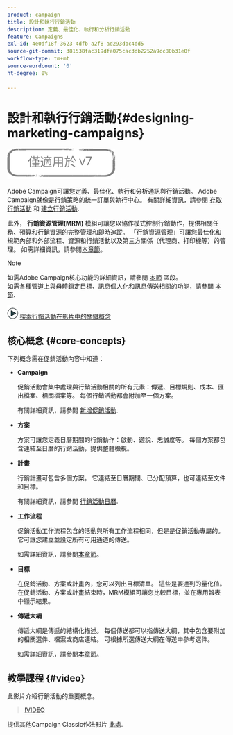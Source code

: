 ```yaml
---
product: campaign
title: 設計和執行行銷活動
description: 定義、最佳化、執行和分析行銷活動
feature: Campaigns
exl-id: 4e0df18f-3623-4dfb-a2f8-ad293dbc4dd5
source-git-commit: 381538fac319dfa075cac3db2252a9cc80b31e0f
workflow-type: tm+mt
source-wordcount: '0'
ht-degree: 0%

---
```


# 設計和執行行銷活動{#designing-marketing-campaigns}

![](../../assets/v7-only.svg)

Adobe Campaign可讓您定義、最佳化、執行和分析通訊與行銷活動。 Adobe Campaign就像是行銷策略的統一訂單與執行中心。 有關詳細資訊，請參閱 [存取行銷活動](../../distributed/using/accessing-campaigns.md) 和 [建立行銷活動](../../campaign/using/setting-up-marketing-campaigns.md).

此外， **行銷資源管理(MRM)** 模組可讓您以協作模式控制行銷動作，提供相關任務、預算和行銷資源的完整管理和即時追蹤。 「行銷資源管理」可讓您最佳化和規範內部和外部流程、資源和行銷活動以及第三方關係（代理商、打印機等）的管理。 如需詳細資訊，請參閱[本章節](../../mrm/using/about-marketing-resource-management.md)。

>[!NOTE]
>
>如需Adobe Campaign核心功能的詳細資訊，請參閱 [本節](../../platform/using/about-adobe-campaign-classic.md) 區段。\
>如需各種管道上與母體鎖定目標、訊息個人化和訊息傳送相關的功能，請參閱 [本節](../../delivery/using/steps-about-delivery-creation-steps.md).

![](assets/do-not-localize/how-to-video.png) [探索行銷活動在影片中的關鍵概念](#video)

## 核心概念 {#core-concepts}

下列概念需在促銷活動內容中知道：

* **Campaign**

   促銷活動會集中處理與行銷活動相關的所有元素：傳遞、目標規則、成本、匯出檔案、相關檔案等。 每個行銷活動都會附加至一個方案。

   有關詳細資訊，請參閱 [新增促銷活動](../../campaign/using/setting-up-marketing-campaigns.md#adding-a-campaign).

* **方案**

   方案可讓您定義日曆期間的行銷動作：啟動、遊說、忠誠度等。 每個方案都包含連結至日曆的行銷活動，提供整體檢視。

* **計畫**

   行銷計畫可包含多個方案。 它連結至日曆期間、已分配預算，也可連結至文件和目標。

   有關詳細資訊，請參閱 [行銷活動日曆](../../campaign/using/accessing-marketing-campaigns.md#campaign-calendar).

* **工作流程**

   促銷活動工作流程包含的活動與所有工作流程相同，但是是促銷活動專屬的。 它可讓您建立並設定所有可用通道的傳送。

   如需詳細資訊，請參閱[本章節](../../campaign/using/marketing-campaign-deliveries.md#building-the-main-target-in-a-workflow)。

* **目標**

   在促銷活動、方案或計畫內，您可以列出目標清單。 這些是要達到的量化值。 在促銷活動、方案或計畫結束時，MRM模組可讓您比較目標，並在專用報表中顯示結果。

* **傳遞大綱**

   傳遞大綱是傳遞的結構化描述。 每個傳送都可以指傳送大綱，其中包含要附加的相關選件、檔案或商店連結。 可根據所選傳送大綱在傳送中參考選件。

   如需詳細資訊，請參閱[本章節](../../campaign/using/marketing-campaign-deliveries.md#associating-and-structuring-resources-linked-via-a-delivery-outline)。

## 教學課程 {#video}

此影片介紹行銷活動的重要概念。

>[!VIDEO](https://video.tv.adobe.com/v/35131?quality=12)

提供其他Campaign Classic作法影片 [此處](https://experienceleague.adobe.com/docs/campaign-classic-learn/tutorials/overview.html?lang=zh-Hant).
